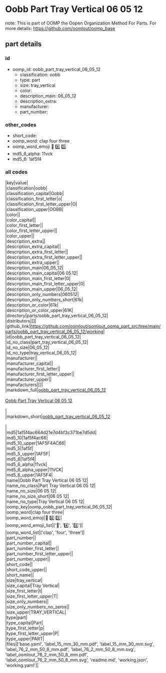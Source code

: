 # Oobb Part Tray Vertical 06 05 12  

note: This is part of OOMP the Oopen Organization Method For Parts. For more details: https://github.com/oomlout/oomp_base

##  part details





### id
* oomp_id: oobb_part_tray_vertical_06_05_12
  * classification: oobb
  * type: part
  * size: tray_vertical
  * color: 
  * description_main: 06_05_12
  * description_extra: 
  * manufacturer: 
  * part_number: 

### other_codes
* short_code: 
* oomp_word: clap four three
* oomp_word_emoji :clap: :four: :three:
* md5_6_alpha: 11vck
* md5_6: 1af5f4

### all codes 
|key|value|  
|classification|oobb|  
|classification_capital|Oobb|  
|classification_first_letter|o|  
|classification_first_letter_upper|O|  
|classification_upper|OOBB|  
|color||  
|color_capital||  
|color_first_letter||  
|color_first_letter_upper||  
|color_upper||  
|description_extra||  
|description_extra_capital||  
|description_extra_first_letter||  
|description_extra_first_letter_upper||  
|description_extra_upper||  
|description_main|06_05_12|  
|description_main_capital|06 05.12|  
|description_main_first_letter|0|  
|description_main_first_letter_upper|0|  
|description_main_upper|06_05_12|  
|description_only_numbers|060512|  
|description_only_numbers_short|61k|  
|description_or_color|61k|  
|description_or_color_upper|61K|  
|directory|parts/oobb_part_tray_vertical_06_05_12|  
|distributors|[]|  
|github_link|https://github.com/oomlout/oomlout_oomp_part_src/tree/main/parts/oobb_part_tray_vertical_06_05_12/working|  
|id|oobb_part_tray_vertical_06_05_12|  
|id_no_class|part_tray_vertical_06_05_12|  
|id_no_size|06_05_12|  
|id_no_type|tray_vertical_06_05_12|  
|manufacturer||  
|manufacturer_capital||  
|manufacturer_first_letter||  
|manufacturer_first_letter_upper||  
|manufacturer_upper||  
|manufacturers|[]|  
|markdown_full|[oobb_part_tray_vertical_06_05_12](https://github.com/oomlout/oomlout_oomp_part_src/tree/main/parts/oobb_part_tray_vertical_06_05_12/working)<br>[](https://github.com/oomlout/oomlout_oomp_part_src/tree/main/parts/oobb_part_tray_vertical_06_05_12/working)<br>[Oobb Part Tray Vertical 06 05 12](https://github.com/oomlout/oomlout_oomp_part_src/tree/main/parts/oobb_part_tray_vertical_06_05_12/working)<br><br>|  
|markdown_short|[oobb_part_tray_vertical_06_05_12](https://github.com/oomlout/oomlout_oomp_part_src/tree/main/parts/oobb_part_tray_vertical_06_05_12/working)<br><br>|  
|md5|1af5f4ac664d21e7d4bf2c371be7d5dd|  
|md5_10|1af5f4ac66|  
|md5_10_upper|1AF5F4AC66|  
|md5_5|1af5f|  
|md5_5_upper|1AF5F|  
|md5_6|1af5f4|  
|md5_6_alpha|11vck|  
|md5_6_alpha_upper|11VCK|  
|md5_6_upper|1AF5F4|  
|name|Oobb Part Tray Vertical 06 05 12|  
|name_no_class|Part Tray Vertical 06 05 12|  
|name_no_size|06 05 12|  
|name_no_size_short|06 05 12|  
|name_no_type|Tray Vertical 06 05 12|  
|oomp_key|oomp_oobb_part_tray_vertical_06_05_12|  
|oomp_word|clap four three|  
|oomp_word_emoji|:clap: :four: :three:|  
|oomp_word_emoji_list|[':clap:', ':four:', ':three:']|  
|oomp_word_list|['clap', 'four', 'three']|  
|part_number||  
|part_number_capital||  
|part_number_first_letter||  
|part_number_first_letter_upper||  
|part_number_upper||  
|short_code||  
|short_code_upper||  
|short_name||  
|size|tray_vertical|  
|size_capital|Tray Vertical|  
|size_first_letter|t|  
|size_first_letter_upper|T|  
|size_only_numbers||  
|size_only_numbers_no_zeros||  
|size_upper|TRAY_VERTICAL|  
|type|part|  
|type_capital|Part|  
|type_first_letter|p|  
|type_first_letter_upper|P|  
|type_upper|PART|  
|files|['base.yaml', 'label_15_mm_30_mm.pdf', 'label_15_mm_30_mm.svg', 'label_76_2_mm_50_8_mm.pdf', 'label_76_2_mm_50_8_mm.svg', 'label_oomlout_76_2_mm_50_8_mm.pdf', 'label_oomlout_76_2_mm_50_8_mm.svg', 'readme.md', 'working.json', 'working.yaml']|  
